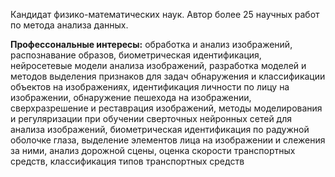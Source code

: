 Кандидат физико-математических наук. Автор более 25 научных работ по метода анализа данных. 

**Профессональные интересы:** обработка и анализ изображений, распознавание образов, биометрическая идентификация, нейросетевые модели анализа изображений, разработка моделей и методов выделения признаков для задач обнаружения и классификации объектов на изображениях,  идентификация личности по лицу на изображении, обнаружение пешехода на изображении, сверхразрешение и реставрация изображений, методы моделирования и регуляризации при обучении сверточных нейронных сетей для анализа изображений, биометрическая идентификация по радужной оболочке глаза, выделение элементов лица на изображении и слежения за ними, анализ дорожной сцены, оценка скорости транспортных средств, классификация типов транспортных средств 



